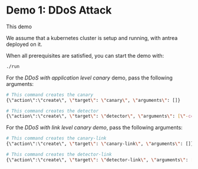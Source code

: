 # Demo 1: DDoS Attack

This demo

We assume that a kubernetes cluster is setup and running, with antrea deployed on it.

When all prerequisites are satisfied, you can start the demo with:

```sh
./run
```

For the _DDoS with application level canary_ demo, pass the following arguments:
```sh
# This command creates the canary
{\"action\":\"create\", \"target\": \"canary\", \"arguments\": []}

# This command creates the detector
{\"action\":\"create\", \"target\": \"detector\", \"arguments\": [\"-c=block\"]}

```

For the _DDoS with link level canary demo_, pass the following arguments:
```sh
# This command creates the canary-link
{\"action\":\"create\", \"target\": \"canary-link\", \"arguments\": []}

# This command creates the detector-link
{\"action\":\"create\", \"target\": \"detector-link\", \"arguments\": [\"-c=block\"]}

```

